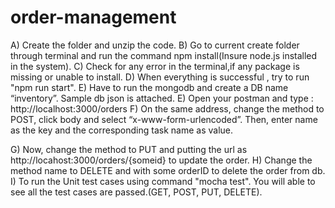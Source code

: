 # order-management

A) Create the folder and unzip the code.
B) Go to current create folder through terminal and run the command npm install(Insure node.js installed in the system).
C) Check for any error in the terminal,if any package is missing or unable to install.
D) When everything is successful , try to run "npm run start".
E) Have to run the mongodb and create a DB name “inventory”. Sample db json is attached.
E)  Open your postman and type : http://localhost:3000/orders
F) On the same address, change the method to POST, click body and select “x-www-form-urlencoded”.
            Then, enter name as the key and the corresponding task name as value.
            
G) Now, change the method to PUT and putting the url as http://locahost:3000/orders/{someid} to update the order.
H) Change the method name to DELETE and with some orderID to delete the order from db.           
I) To run the Unit test cases using command "mocha test". You will able to see all the test cases are passed.(GET, POST, PUT, DELETE).
